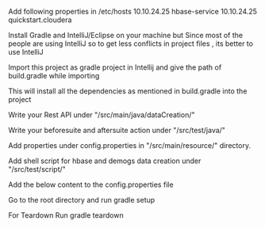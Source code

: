 Add following properties in /etc/hosts
10.10.24.25 hbase-service
10.10.24.25 quickstart.cloudera

Install Gradle and IntelliJ/Eclipse on your machine but Since most of the people are using IntelliJ so to get less conflicts in project files , its better to use IntelliJ

Import this project as gradle project in Intellij and give the path of build.gradle while importing

This will install all the dependencies as mentioned in build.gradle into the project

Write your Rest API  under "/src/main/java/dataCreation/"

Write your beforesuite and aftersuite action under "/src/test/java/"

Add properties under config.properties in "/src/main/resource/" directory.

Add shell script for hbase and demogs data creation under "/src/test/script/"

Add the below content to the config.properties file




Go to the root directory and run 
gradle setup

For Teardown Run 
gradle teardown
